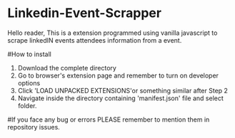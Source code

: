 # Linkedin-Event-Scrapper
Hello reader,
  This is a extension programmed using vanilla javascript to scrape linkedIN events attendees information from a event.
 
 #How to install
 1. Download the complete directory
 2. Go to browser's extension page and remember to turn on developer options
 3. Click 'LOAD UNPACKED EXTENSIONS'or something similar after Step 2
 4. Navigate inside the directory containing 'manifest.json' file and select folder.
 
 #If you face any bug or errors PLEASE remember to mention them in repository issues.
